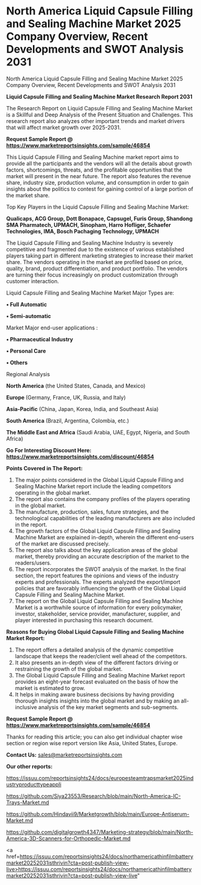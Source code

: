 # North America Liquid Capsule Filling and Sealing Machine Market 2025 Company Overview, Recent Developments and SWOT Analysis 2031
North America Liquid Capsule Filling and Sealing Machine Market 2025 Company Overview, Recent Developments and SWOT Analysis 2031

<strong>Liquid Capsule Filling and Sealing Machine Market Research Report 2031</strong>

The Research Report on Liquid Capsule Filling and Sealing Machine Market is a Skillful and Deep Analysis of the Present Situation and Challenges. This research report also analyzes other important trends and market drivers that will affect market growth over 2025-2031.

<strong>Request Sample Report @ <a href=https://www.marketreportsinsights.com/sample/46854>https://www.marketreportsinsights.com/sample/46854</a></strong>

This Liquid Capsule Filling and Sealing Machine market report aims to provide all the participants and the vendors will all the details about growth factors, shortcomings, threats, and the profitable opportunities that the market will present in the near future. The report also features the revenue share, industry size, production volume, and consumption in order to gain insights about the politics to contest for gaining control of a large portion of the market share.

Top Key Players in the Liquid Capsule Filling and Sealing Machine Market:

<strong>Qualicaps, ACG Group, Dott Bonapace, Capsugel, Furis Group, Shandong SMA Pharmatech, UPMACH, Sinopham, Harro Hofliger, Schaefer Technologies, IMA, Bosch Pachaging Technology, UPMACH</strong>

The Liquid Capsule Filling and Sealing Machine Industry is severely competitive and fragmented due to the existence of various established players taking part in different marketing strategies to increase their market share. The vendors operating in the market are profiled based on price, quality, brand, product differentiation, and product portfolio. The vendors are turning their focus increasingly on product customization through customer interaction.

Liquid Capsule Filling and Sealing Machine Market Major Types are:

<strong>•  Full Automatic

•  Semi-automatic</strong>

Market Major end-user applications :

<strong>•  Pharmaceutical Industry

•  Personal Care

•  Others</strong>

Regional Analysis

</u><strong><b>North America</b></strong> (the United States, Canada, and Mexico)

<strong><b>Europe </b></strong>(Germany, France, UK, Russia, and Italy)

<strong><b>Asia-Pacific</b></strong> (China, Japan, Korea, India, and Southeast Asia)

<strong><b>South America</b></strong> (Brazil, Argentina, Colombia, etc.)

<strong><b>The Middle East and Africa</b></strong> (Saudi Arabia, UAE, Egypt, Nigeria, and South Africa)

<strong>Go For Interesting Discount Here: <a href=https://www.marketreportsinsights.com/discount/46854>https://www.marketreportsinsights.com/discount/46854</a></strong>

<strong>Points Covered in The Report:</strong>
<ol>
  <li>The major points considered in the Global Liquid Capsule Filling and Sealing Machine Market report include the leading competitors operating in the global market.</li>
  <li>The report also contains the company profiles of the players operating in the global market.</li>
  <li>The manufacture, production, sales, future strategies, and the technological capabilities of the leading manufacturers are also included in the report.</li>
  <li>The growth factors of the Global Liquid Capsule Filling and Sealing Machine Market are explained in-depth, wherein the different end-users of the market are discussed precisely.</li>
  <li>The report also talks about the key application areas of the global market, thereby providing an accurate description of the market to the readers/users.</li>
  <li>The report incorporates the SWOT analysis of the market. In the final section, the report features the opinions and views of the industry experts and professionals. The experts analyzed the export/import policies that are favorably influencing the growth of the Global Liquid Capsule Filling and Sealing Machine Market.</li>
  <li>The report on the Global Liquid Capsule Filling and Sealing Machine Market is a worthwhile source of information for every policymaker, investor, stakeholder, service provider, manufacturer, supplier, and player interested in purchasing this research document.</li>
</ol>
<strong>Reasons for Buying Global Liquid Capsule Filling and Sealing Machine Market Report:</strong>

<ol>
  <li>The report offers a detailed analysis of the dynamic competitive landscape that keeps the reader/client well ahead of the competitors.</li>
  <li>It also presents an in-depth view of the different factors driving or restraining the growth of the global market.</li>
  <li>The Global Liquid Capsule Filling and Sealing Machine Market report provides an eight-year forecast evaluated on the basis of how the market is estimated to grow.</li>
  <li>It helps in making aware business decisions by having providing thorough insights insights into the global market and by making an all-inclusive analysis of the key market segments and sub-segments.</li>
</ol>
<strong>Request Sample Report @ <a href=https://www.marketreportsinsights.com/sample/46854>https://www.marketreportsinsights.com/sample/46854</a></strong>


Thanks for reading this article; you can also get individual chapter wise section or region wise report version like Asia, United States, Europe.

<strong>Contact Us:</strong>
sales@marketreportsinsights.com

<strong>Our other reports:</strong>

<a href=https://issuu.com/reportsinsights24/docs/europesteamtrapsmarket2025industryproducttypeappli>https://issuu.com/reportsinsights24/docs/europesteamtrapsmarket2025industryproducttypeappli</a>

<a href=https://github.com/Siya23553/Research/blob/main/North-America-IC-Trays-Market.md>https://github.com/Siya23553/Research/blob/main/North-America-IC-Trays-Market.md</a>

<a href=https://github.com/Hindavii9/Marketgrowth/blob/main/Europe-Antiserum-Market.md>https://github.com/Hindavii9/Marketgrowth/blob/main/Europe-Antiserum-Market.md</a>

<a href=https://github.com/digitalgrowth4347/Marketing-strategy/blob/main/North-America-3D-Scanners-for-Orthopedic-Market.md>https://github.com/digitalgrowth4347/Marketing-strategy/blob/main/North-America-3D-Scanners-for-Orthopedic-Market.md</a>

<a href=https://issuu.com/reportsinsights24/docs/northamericathinfilmbatterymarket20252031isthrivin?cta=post-publish-view-live>https://issuu.com/reportsinsights24/docs/northamericathinfilmbatterymarket20252031isthrivin?cta=post-publish-view-live</a>"
